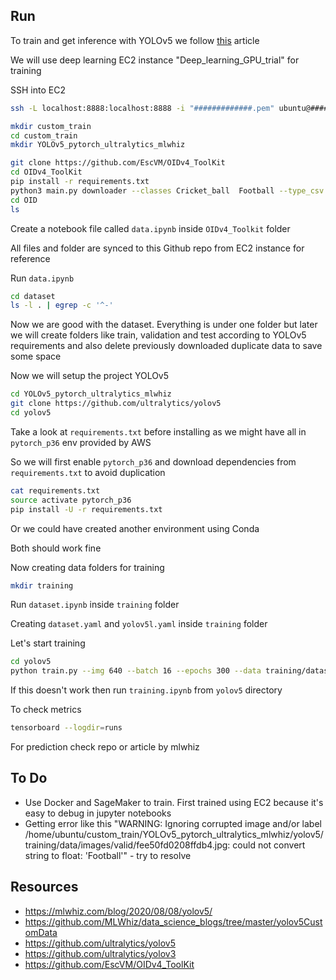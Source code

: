 ## Run 

To train and get inference with YOLOv5 we follow [this](https://mlwhiz.com/blog/2020/08/08/yolov5/) article

We will use deep learning EC2 instance "Deep_learning_GPU_trial" for training 

SSH into EC2 

```bash
ssh -L localhost:8888:localhost:8888 -i "#############.pem" ubuntu@############.us-east-2.compute.amazonaws.com
```

```bash
mkdir custom_train
cd custom_train
mkdir YOLOv5_pytorch_ultralytics_mlwhiz
```

```bash
git clone https://github.com/EscVM/OIDv4_ToolKit
cd OIDv4_ToolKit
pip install -r requirements.txt
python3 main.py downloader --classes Cricket_ball  Football --type_csv all -y --limit 500
cd OID
ls
```

Create a notebook file called `data.ipynb` inside `OIDv4_Toolkit` folder

All files and folder are synced to this Github repo from EC2 instance for reference

Run `data.ipynb`

```bash
cd dataset 
ls -l . | egrep -c '^-'
```

Now we are good with the dataset. Everything is under one folder but later
we will create folders like train, validation and test according to YOLOv5
requirements and also delete previously downloaded duplicate data to save 
some space

Now we will setup the project YOLOv5

```bash
cd YOLOv5_pytorch_ultralytics_mlwhiz
git clone https://github.com/ultralytics/yolov5
cd yolov5
```

Take a look at `requirements.txt` before installing as we might have 
all in `pytorch_p36` env provided by AWS

So we will first enable `pytorch_p36` and download dependencies from 
`requirements.txt` to avoid duplication 

```bash
cat requirements.txt
source activate pytorch_p36
pip install -U -r requirements.txt
```

Or we could have created another environment using Conda

Both should work fine

Now creating data folders for training 

```bash
mkdir training 
```

Run `dataset.ipynb` inside `training` folder 

Creating `dataset.yaml` and `yolov5l.yaml` inside `training` folder 

Let's start training 

```bash
cd yolov5
python train.py --img 640 --batch 16 --epochs 300 --data training/dataset.yaml --cfg training/yolov5l.yaml --weights ''
```

If this doesn't work then run `training.ipynb` from `yolov5` directory 

To check metrics 
```bash
tensorboard --logdir=runs
```

For prediction check repo or article by mlwhiz

## To Do

- Use Docker and SageMaker to train. First trained using EC2 because 
it's easy to debug in jupyter notebooks
- Getting error like this 
"WARNING: Ignoring corrupted image and/or label /home/ubuntu/custom_train/YOLOv5_pytorch_ultralytics_mlwhiz/yolov5/training/data/images/valid/fee50fd0208ffdb4.jpg: could not convert string to float: 'Football'"
\- try to resolve 



## Resources 

- https://mlwhiz.com/blog/2020/08/08/yolov5/
- https://github.com/MLWhiz/data_science_blogs/tree/master/yolov5CustomData
- https://github.com/ultralytics/yolov5
- https://github.com/ultralytics/yolov3
- https://github.com/EscVM/OIDv4_ToolKit

